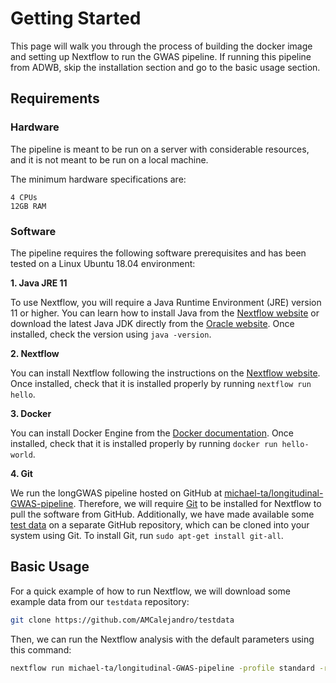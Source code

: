 # Getting Started

This page will walk you through the process of building the docker image and setting up Nextflow to run the 
GWAS pipeline. If running this pipeline from ADWB, skip the installation section and go to the basic usage
section.

## Requirements

### Hardware

The pipeline is meant to be run on a server with considerable resources, and it is not meant to be run on a local machine. 

The minimum hardware specifications are:

```text
4 CPUs
12GB RAM
```

### Software

The pipeline requires the following software prerequisites and has been tested on a Linux Ubuntu 18.04 environment:

**1. Java JRE 11**

To use Nextflow, you will require a Java Runtime Environment (JRE) version 11 or higher. You can learn how to install Java from the [Nextflow website](https://www.nextflow.io/docs/latest/install.html#install-nextflow:~:text=%EF%83%81-,Requirements,-%EF%83%81) or download the latest Java JDK directly from the [Oracle website](https://www.oracle.com/java/technologies/downloads/). Once installed, check the version using `java -version`.

**2. Nextflow**

You can install Nextflow following the instructions on the [Nextflow website](https://www.nextflow.io/docs/latest/install.html). Once installed, check that it is installed properly by running `nextflow run hello`.

**3. Docker**

You can install Docker Engine from the [Docker documentation](https://docs.docker.com/engine/install/). Once installed, check that it is installed properly by running `docker run hello-world`.

**4. Git**

We run the longGWAS pipeline hosted on GitHub at [michael-ta/longitudinal-GWAS-pipeline](https://github.com/michael-ta/longitudinal-GWAS-pipeline). Therefore, we will require [Git](https://github.com/git-guides/install-git) to be installed for Nextflow to pull the software from GitHub. Additionally, we have made available some [test data](https://github.com/AMCalejandro/testdata) on a separate GitHub repository, which can be cloned into your system using Git. To install Git, run `sudo apt-get install git-all`.


## Basic Usage

For a quick example of how to run Nextflow, we will download some example data from our `testdata` repository:

```bash
git clone https://github.com/AMCalejandro/testdata
```

Then, we can run the Nextflow analysis with the default parameters using this command:

```bash
nextflow run michael-ta/longitudinal-GWAS-pipeline -profile standard -r main
```

